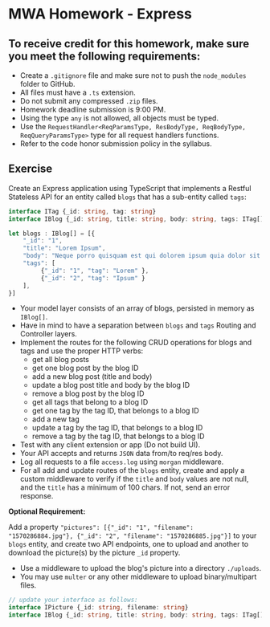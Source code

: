 # MWA Homework - Express
## To receive credit for this homework, make sure you meet the following requirements:
* Create a `.gitignore` file and make sure not to push the `node_modules` folder to GitHub.
* All files must have a `.ts` extension.
* Do not submit any compressed `.zip` files.
* Homework deadline submission is 9:00 PM.
* Using the type `any` is not allowed, all objects must be typed.
* Use the `RequestHandler<ReqParamsType, ResBodyType, ReqBodyType, ReqQueryParamsType>` type for all request handlers functions.
* Refer to the code honor submission policy in the syllabus.
## Exercise
Create an Express application using TypeScript that implements a Restful Stateless API for an entity called `blogs` that has a sub-entity called `tags`:
```typescript
interface ITag {_id: string, tag: string}
interface IBlog {_id: string, title: string, body: string, tags: ITag[]}

let blogs : IBlog[] = [{
    "_id": "1", 
    "title": "Lorem Ipsum", 
    "body": "Neque porro quisquam est qui dolorem ipsum quia dolor sit amet, consectetur, adipisci velit.",
    "tags": [
         {"_id": "1", "tag": "Lorem" }, 
         {"_id": "2", "tag": "Ipsum" }
    ],
}]
```
* Your model layer consists of an array of blogs, persisted in memory as `IBlog[]`.
* Have in mind to have a separation between `blogs` and `tags` Routing and Controller layers. 
* Implement the routes for the following CRUD operations for blogs and tags and use the proper HTTP verbs:
    *  get all blog posts 
    *  get one blog post by the blog ID
    *  add a new blog post (title and body)
    *  update a blog post title and body by the blog ID
    *  remove a blog post by the blog ID
    *  get all tags that belong to a blog ID
    *  get one tag by the tag ID, that belongs to a blog ID
    *  add a new tag
    *  update a tag by the tag ID, that belongs to a blog ID
    *  remove a tag by the tag ID, that belongs to a blog ID     
* Test with any client extension or app (Do not build UI).
* Your API accepts and returns `JSON` data from/to req/res body.
* Log all requests to a file `access.log` using `morgan` middleware. 
* For all add and update routes of the `blogs` entity, create and apply a custom middleware to verify if the `title` and `body` values are not null, and the `title` has a minimum of 100 chars. If not, send an error response.
  
**Optional Requirement:**   
  
Add a property `"pictures": [{"_id": "1", "filename": "1570286884.jpg"}, {"_id": "2", "filename": "1570286885.jpg"}]` to your `blogs` entity, and create two API endpoints, one to upload and another to download the picture(s) by the picture `_id` property.
  
* Use a middleware to upload the blog's picture into a directory `./uploads`.
* You may use `multer` or any other middleware to upload binary/multipart files.
```typescript
// update your interface as follows:
interface IPicture {_id: string, filename: string}
interface IBlog {_id: string, title: string, body: string, tags: ITag[], pictures: IPicture[]}
```
